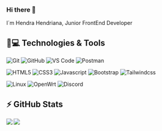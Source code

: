 ### Hi there 👋

I´m Hendra Hendriana, Junior FrontEnd Developer

## 🚀💻 Technologies & Tools

  ![Git](https://img.shields.io/badge/-Git-black?style=flat-square&logo=git)
  ![GitHub](https://img.shields.io/badge/-GitHub-181717?style=flat-square&logo=github)
  ![VS Code](https://img.shields.io/badge/-VS%20Code-007ACC?style=flat-square&logo=visual-studio-code)
  ![Postman](https://img.shields.io/badge/Postman-black?style=flat-square&logo=postman)
  
  ![HTML5](https://img.shields.io/badge/HTML5-black?style=flat-square&logo=html5)
  ![CSS3](https://img.shields.io/badge/CSS3-black?style=flat-square&logo=css3)
  ![Javascript](https://img.shields.io/badge/Javascript-black?style=flat-square&logo=javascript)
  ![Bootstrap](https://img.shields.io/badge/Bootstrap-white?style=flat-square&logo=bootstrap)
  ![Tailwindcss](https://img.shields.io/badge/Tailwindcss-white?style=flat-square&logo=tailwindcss)

  ![Linux](https://img.shields.io/badge/Linux-black?style=flat-square&logo=linux)
  ![OpenWrt](https://img.shields.io/badge/Openwrt-black?style=flat-square&logo=openwrt)
  ![Discord](https://img.shields.io/badge/Discord-black?style=flat-square&logo=discord)


## ⚡ GitHub Stats

<img align="left" src="https://github-readme-stats.vercel.app/api?username=hendra-hendriana&show_icons=true&count_private=true&theme=gruvbox" />
<img src="https://github-readme-stats.vercel.app/api/top-langs/?username=hendra-hendriana&layout=compact&count_private=true&theme=gruvbox" />
